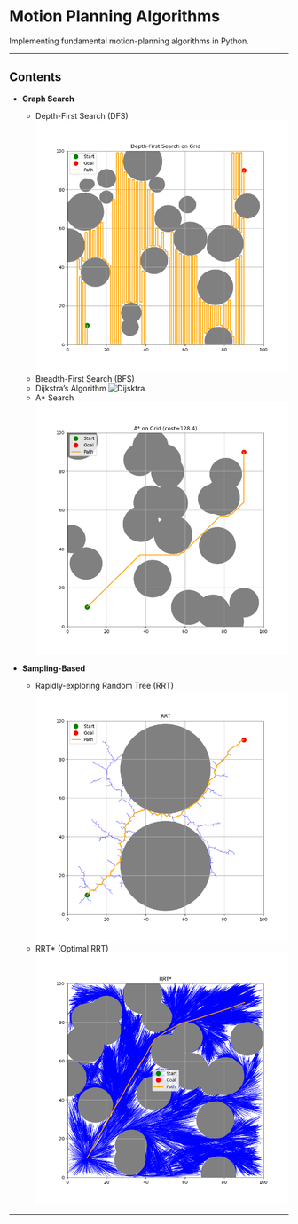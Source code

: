 # Motion Planning Algorithms

Implementing fundamental motion-planning algorithms in Python.

---

## Contents

- **Graph Search**  
  - Depth-First Search (DFS)
  ![DFS](plots/dfs_plot.png)  
  - Breadth-First Search (BFS)  
  - Dijkstra’s Algorithm
  ![Dijsktra](plots/dijsktra_plot.png)  
  - A* Search
  ![A*](plots/a_star_plot.png)  

- **Sampling-Based**  
  - Rapidly-exploring Random Tree (RRT)
  ![RRT](plots/rrt_plot.png)  
  - RRT* (Optimal RRT)
  ![RRT*](plots/rrt_star_plot.png)  
---
